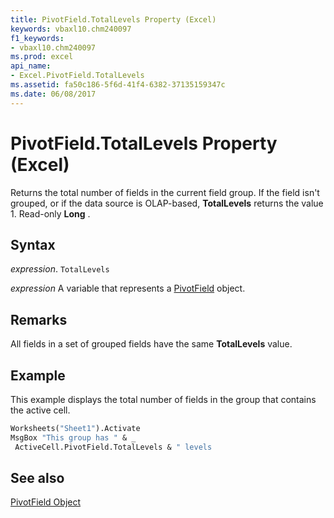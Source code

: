 ```yaml
---
title: PivotField.TotalLevels Property (Excel)
keywords: vbaxl10.chm240097
f1_keywords:
- vbaxl10.chm240097
ms.prod: excel
api_name:
- Excel.PivotField.TotalLevels
ms.assetid: fa50c186-5f6d-41f4-6382-37135159347c
ms.date: 06/08/2017
---
```



# PivotField.TotalLevels Property (Excel)

Returns the total number of fields in the current field group. If the field isn't grouped, or if the data source is OLAP-based,  **TotalLevels** returns the value 1. Read-only **Long** .


## Syntax

 _expression_. `TotalLevels`

 _expression_ A variable that represents a [PivotField](./Excel.PivotField.md) object.


## Remarks

All fields in a set of grouped fields have the same  **TotalLevels** value.


## Example

This example displays the total number of fields in the group that contains the active cell.


```vb
Worksheets("Sheet1").Activate 
MsgBox "This group has " & _ 
 ActiveCell.PivotField.TotalLevels & " levels
```


## See also


[PivotField Object](Excel.PivotField.md)

